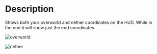 # Description

Shows both your overworld and nether coordinates on the HUD. While in the end it will show just the end coordinates.

![overworld](https://cdn-raw.modrinth.com//data/vkWNz53E/images/1bb9d56072841a339c272fb0e5eebd3611d56d03.png)

![nether](https://cdn-raw.modrinth.com//data/vkWNz53E/images/6b5e8f166abcc988129bc13ab266f9431ca316c2.png)
